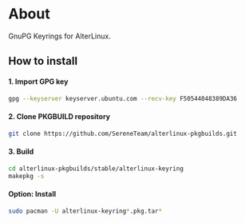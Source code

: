 # About
GnuPG Keyrings for AlterLinux.

## How to install

#### 1. Import GPG key
```bash
gpg --keyserver keyserver.ubuntu.com --recv-key F50544048389DA36
```

#### 2. Clone PKGBUILD repository
```bash
git clone https://github.com/SereneTeam/alterlinux-pkgbuilds.git
```

#### 3. Build
```bash
cd alterlinux-pkgbuilds/stable/alterlinux-keyring
makepkg -s
```

#### Option: Install
```bash
sudo pacman -U alterlinux-keyring*.pkg.tar*
```
